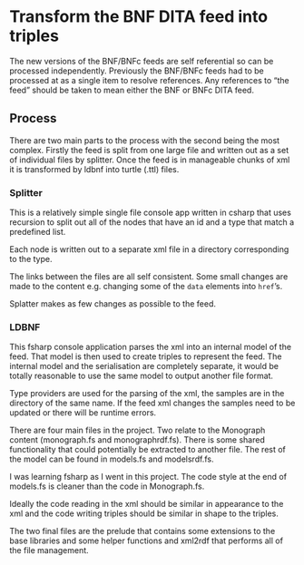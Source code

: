 # Transform the BNF DITA feed into triples

The new versions of the BNF/BNFc feeds are self referential so can be processed independently. Previously the BNF/BNFc feeds had to be processed at as a single item to resolve references. Any references to “the feed” should be taken to mean either the BNF or BNFc DITA feed.

## Process

There are two main parts to the process with the second being the most complex. Firstly the feed is split from one large file and written out as a set of individual files by splitter. Once the feed is in manageable chunks of xml it is transformed by ldbnf into turtle (.ttl) files.

### Splitter

This is a relatively simple single file console app written in csharp that uses recursion to split out all of the nodes that have an id and a type that match a predefined list.

Each node is written out to a separate xml file in a directory corresponding to the type.

The links between the files are all self consistent. Some small changes are made to the content e.g. changing some of the <code>data</code> elements into <code>href</code>’s.

Splatter makes as few changes as possible to the feed.

### LDBNF

This fsharp console application parses the xml into an internal model of the feed. That model is then used to create triples to represent the feed. The internal model and the serialisation are completely separate, it would be totally reasonable to use the same model to output another file format.

Type providers are used for the parsing of the xml, the samples are in the directory of the same name. If the feed xml changes the samples need to be updated or there will be runtime errors.

There are four main files in the project. Two relate to the Monograph content (monograph.fs and monographrdf.fs). There is some shared functionality that could potentially be extracted to another file. The rest of the model can be found in models.fs and modelsrdf.fs.

I was learning fsharp as I went in this project. The code style at the end of models.fs is cleaner than the code in Monograph.fs.

Ideally the code reading in the xml should be similar in appearance to the xml and the code writing triples should be similar in shape to the triples.

The two final files are the prelude that contains some extensions to the base libraries and some helper functions and xml2rdf that performs all of the file management.